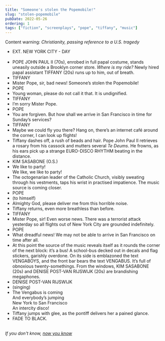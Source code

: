 ```yaml
---
title: "Someone's stolen the Popemobile!"
slug: "stolen-popemobile"
pubDate: 2022-05-26
ordering: 1
tags: ["fiction", "screenplays", "pope", "tiffany", "music"]
---
```


<div class="content-warning">
<span class="small-caps">Content warning</span>: <i>Christianity, passing reference to a U.S. tragedy</i>
</div>

<ul class="screenbox">

<li class="sceneheader">EXT. NEW YORK CITY - DAY</li>

<br />

<li class="action">
POPE JOHN PAUL II (70s), enrobed in full papal costume, stands uneasily outside a Brooklyn corner store. <i>Where is my ride?</i> Newly hired papal assistant TIFFANY (20s) runs up to him, out of breath.
</li>

<li class="character">TIFFANY</li>
<li class="dialogue">Mister Pope, sir, bad news! Someone’s stolen the Popemobile!</li>

<li class="character">POPE</li>
<li class="dialogue">Young woman, please do not call it that. It is undignified.</li>

<li class="character">TIFFANY</li>
<li class="dialogue">I’m sorry Mister Pope.</li>

<li class="character">POPE</li>
<li class="dialogue">You are forgiven. But how shall we arrive in San Francisco in time for Sunday’s services?</li>

<li class="character">TIFFANY</li>
<li class="dialogue">Maybe we could fly you there? Hang on, there’s an internet café around the corner, I can look up flights!</li>

<li class="action">
Tiffany dashes off, a rush of beads and hair. Pope John Paul II retrieves a rosary from his cassock and mutters several <i>Te Deums</i>. He frowns, as his ears pick up a strange EURO-DISCO RHYTHM beating in the distance.
</li>

<li class="character">KIM SASABONE (O.S.)</li>
<li class="dialogue">
We like to party! <br />
We like, we like to party!
</li>

<li class="action">
The octogenarian leader of the Catholic Church, visibly sweating through his vestments, taps his wrist in practised impatience. The music source is coming closer.
</li>

<li class="character">POPE</li>
<li class="parenthetical">(to himself)</li>
<li class="dialogue">Almighty God, please deliver me from this horrible noise.</li>

<li class="action">
Tiffany returns, even more breathless than before.
</li>

<li class="character">TIFFANY</li>
<li class="dialogue">Mister Pope, sir! Even worse news. There was a terrorist attack yesterday so all flights out of New York City are grounded indefinitely.</li>

<li class="character">POPE</li>
<li class="dialogue">What dreadful news! We may not be able to arrive in San Francisco on time after all.</li>

<li class="action">
At this point the source of the music reveals itself as it rounds the corner of the next block: it’s a bus! A school-bus decked out in decals and flag stickers, garishly overdone. On its side is emblazoned the text VENGABOYS, and the front bar bears the text VENGABUS. It’s full of obnoxious twenty-somethings. From the windows, KIM SASABONE (20s) and DENISE POST-VAN RIJSWIJK (20s) are brandishing megaphones.
</li>

<li class="character">DENISE POST-VAN RIJSWIJK</li>
<li class="parenthetical">(singing)</li>
<li class="dialogue">
The Vengabus is coming <br />
And everybody’s jumping <br />
New York to San Francisco <br />
An intercity disco!
</li>

<li class="action">
Tiffany jumps with glee, as the pontiff delivers her a pained glance.
</li>

<li class="transition">FADE TO BLACK.</li>

</ul>

<br />

<div class="commentary">
<i>
If you don't know, <a href="https://www.youtube.com/watch?v=6Zbi0XmGtMw">now you know</a>
</i>
</div>